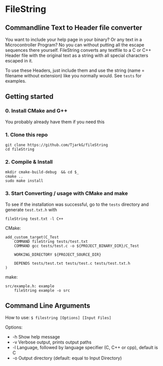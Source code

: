 # FileString
## Commandline Text to Header file converter

You want to include your help page in your binary? 
Or any text in a Microcontroller Program? 
No you can without putting all the escape sequences there yourself.
FileString converts any textfile to a C or C++ Header file with the original text as a
string with all special characters escaped in it.

To use these Headers, just include them and use the string 
(name = filename without extension) like you normally would. See `tests` for examples.

## Getting started

### 0. Install CMake and G++

You probably already have them if you need this

### 1. Clone this repo

    git clone https://github.com/TjarkG/fileString
    cd fileString

### 2. Compile & Install

    mkdir cmake-build-debug  && cd $_
    cmake ..
    sudo make install

### 3. Start Converting / usage with CMake and make

To see if the installation was successful, 
go to the `tests` directory and generate `test.txt.h` with

    fileString test.txt -l C++

CMake:

    add_custom_target(C_Test
        COMMAND fileString tests/test.txt
        COMMAND gcc tests/test.c -o ${PROJECT_BINARY_DIR}/C_Test
    
        WORKING_DIRECTORY ${PROJECT_SOURCE_DIR}
    
        DEPENDS tests/test.txt tests/test.c tests/test.txt.h
    )

make:

    src/example.h: example
        fileString example -o src

## Command Line Arguments
How to use: `$ filestring [Options] [Input Files]`

Options:
- -h Show help message
- -v Verbose output, prints output paths
- -l Language, followed by language specifier (C, C++ or cpp), default is C
- -o Output directory (default: equal to Input Directory)